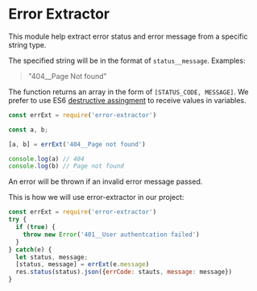 # Error Extractor
This module help extract error status and error message from a specific string type.

The specified string will be in the format of `status__message`. Examples:
>"404__Page Not found"

The function returns an array in the form of `[STATUS_CODE, MESSAGE]`. We prefer to use ES6 [destructive assingment](https://developer.mozilla.org/en-US/docs/Web/JavaScript/Reference/Operators/Destructuring_assignment) to receive values in variables.

```js
const errExt = require('error-extractor')

const a, b;

[a, b] = errExt('404__Page not found')

console.log(a) // 404
console.log(b) // Page not found
```
An error will be thrown if an invalid error message passed.

This is how we will use error-extractor in our project:
```js
const errExt = require('error-extractor')
try {
  if (true) {
    throw new Error('401__User authentcation failed')
  }
} catch(e) {
  let status, message;
  [status, message] = errExt(e.message)
  res.status(status).json({errCode: stauts, message: message})
}
```
